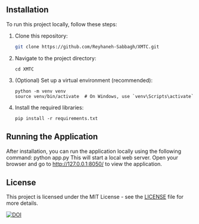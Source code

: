 ## Installation

To run this project locally, follow these steps:

1. Clone this repository:
    ```bash
   git clone https://github.com/Reyhaneh-Sabbagh/XMTC.git
3. Navigate to the project directory:
   ```
   cd XMTC
4. (Optional) Set up a virtual environment (recommended):
   ```
   python -m venv venv
   source venv/bin/activate  # On Windows, use `venv\Scripts\activate`
5. Install the required libraries:
   ```
   pip install -r requirements.txt

## Running the Application

After installation, you can run the application locally using the following command:
python app.py
This will start a local web server. Open your browser and go to http://127.0.0.1:8050/ to view the application.

## License
This project is licensed under the MIT License - see the [LICENSE](LICENSE) file for more details.

[![DOI](https://zenodo.org/badge/949922361.svg)](https://doi.org/10.5281/zenodo.15043955)


